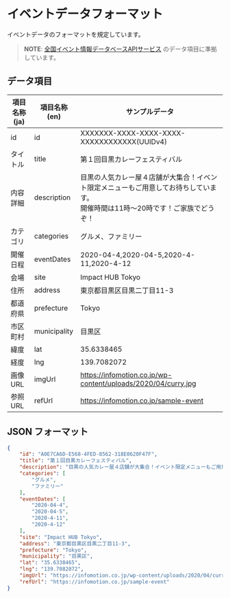 # イベントデータフォーマット
イベントデータのフォーマットを規定しています。

> **NOTE**: [全国イベント情報データベースAPIサービス] のデータ項目に準拠しています。

## データ項目

| 項目名称(ja) | 項目名称(en) | サンプルデータ |
|---|---|---|
|id|id|XXXXXXX-XXXX-XXXX-XXXX-XXXXXXXXXXXX(UUIDv4)|
|タイトル|title|第１回目黒カレーフェスティバル|
|内容詳細|description|目黒の人気カレー屋４店舗が大集合！イベント限定メニューもご用意してお待ちしています。<br>開催時間は11時～20時です！ご家族でどうぞ！|
|カテゴリ|categories|グルメ、ファミリー|
|開催日程|eventDates|2020-04-4,2020-04-5,2020-4-11,2020-4-12|
|会場|site|Impact HUB Tokyo|
|住所|address|東京都目黒区目黒二丁目11-3|
|都道府県|prefecture|Tokyo|
|市区町村|municipality|目黒区|
|緯度|lat|35.6338465|
|経度|lng|139.7082072|
|画像URL|imgUrl|https://infomotion.co.jp/wp-content/uploads/2020/04/curry.jpg|
|参照URL|refUrl|https://infomotion.co.jp/sample-event|

## JSON フォーマット

```json
{
    "id": "A0E7CA6D-E568-4FED-8562-318E0620F47F",
    "title": "第１回目黒カレーフェスティバル",
    "description": "目黒の人気カレー屋４店舗が大集合！イベント限定メニューもご用意してお待ちしています。<br>開催時間は11時～20時です！ご家族でどうぞ！",
    "categories": [
        "グルメ",
        "ファミリー"
    ],
    "eventDates": [
        "2020-04-4",
        "2020-04-5",
        "2020-4-11",
        "2020-4-12"
    ],
    "site": "Impact HUB Tokyo",
    "address": "東京都目黒区目黒二丁目11-3",
    "prefecture": "Tokyo",
    "municipality": "目黒区",
    "lat": "35.6338465",
    "lng": "139.7082072",
    "imgUrl": "https://infomotion.co.jp/wp-content/uploads/2020/04/curry.jpg",
    "refUrl": "https://infomotion.co.jp/sample-event"
}
```


[全国イベント情報データベースAPIサービス]: https://infomotion.co.jp/event-api/
